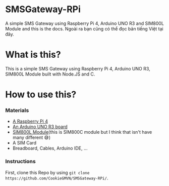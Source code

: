 # SMSGateway-RPi
A simple SMS Gateway using Raspberry Pi 4, Arduino UNO R3 and SIM800L Module and this is the docs. Ngoài ra bạn cũng có thể đọc bản tiếng Việt tại đây.
# What is this?
This is a simple SMS Gateway using Raspberry Pi 4, Arduino UNO R3, SIM800L Module built with Node.JS and C.
# How to use this?
### Materials
- [A Raspberry Pi 4](https://www.amazon.com/CanaKit-Raspberry-Pi-Extreme-Kit/)
- [An Arduino UNO R3 board](https://www.amazon.com/kuman-Board-ATmega328P-Cable-Arduino)
- [SIM800L Module](https://www.amazon.com/SIM800-SIM800C-Development-Bluetooth-SIM800L)(this is SIM800C module but I think that isn't have many different 😅)
- A SIM Card
- Breadboard, Cables, Arduino IDE, ...
### Instructions
First, clone this Repo by using ``git clone https://github.com/CookieGMVN/SMSGateway-RPi/``.
